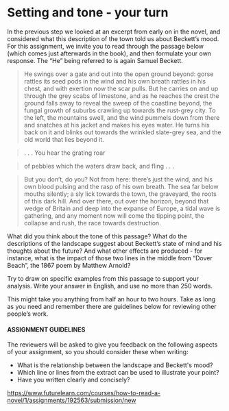 # Setting and tone - your turn

In the previous step we looked at an excerpt from early on in the novel, and considered what this description of the town told us about Beckett’s mood. For this assignment, we invite you to read through the passage below (which comes just afterwards in the book), and then formulate your own response. The “He” being referred to is again Samuel Beckett.

> He swings over a gate and out into the open ground beyond: gorse rattles its seed pods in the wind and his own breath rattles in his chest, and with exertion now the scar pulls. But he carries on and up through the grey scabs of limestone, and as he reaches the crest the ground falls away to reveal the sweep of the coastline beyond, the fungal growth of suburbs crawling up towards the rust-grey city. To the left, the mountains swell, and the wind pummels down from there and snatches at his jacket and makes his eyes water. He turns his back on it and blinks out towards the wrinkled slate-grey sea, and the old world that lies beyond it.

> . . . You hear the grating roar

> of pebbles which the waters draw back, and fling . . .

> But you don’t, do you? Not from here: there’s just the wind, and his own blood pulsing and the rasp of his own breath. The sea far below mouths silently; a sly lick towards the town, the graveyard, the roots of this dark hill. And over there, out over the horizon, beyond that wedge of Britain and deep into the expanse of Europe, a tidal wave is gathering, and any moment now will come the tipping point, the collapse and rush, the race towards destruction.

What did you think about the tone of this passage? What do the descriptions of the landscape suggest about Beckett’s state of mind and his thoughts about the future? And what other effects are produced - for instance, what is the impact of those two lines in the middle from “Dover Beach”, the 1867 poem by Matthew Arnold?

Try to draw on specific examples from this passage to support your analysis. Write your answer in English, and use no more than 250 words.

This might take you anything from half an hour to two hours. Take as long as you need and remember there are guidelines below for reviewing other people’s work.

#### ASSIGNMENT GUIDELINES

The reviewers will be asked to give you feedback on the following aspects of your assignment, so you should consider these when writing:

- What is the relationship between the landscape and Beckett's mood?
- Which line or lines from the extract can be used to illustrate your point?
- Have you written clearly and concisely?





https://www.futurelearn.com/courses/how-to-read-a-novel/1/assignments/192563/submission/new